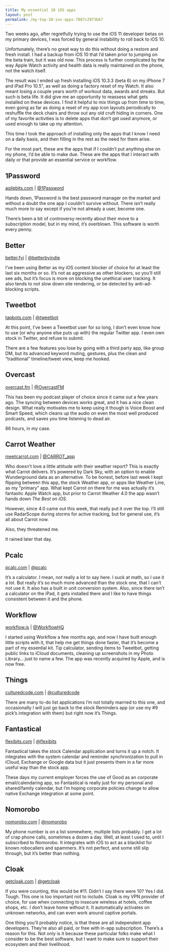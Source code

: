 ```yaml
---
title: My essential 10 iOS apps
layout: post
permalink: /my-top-10-ios-apps-7887c2973b67
---
```


Two weeks ago, after regretfully trying to use the iOS 11 developer betas on my primary devices, I was forced by general instability to roll back to iOS 10.

Unfortunately, there’s no great way to do this without doing a restore and fresh install. I had a backup from iOS 10 that I’d taken prior to jumping on the beta train, but it was old now. This process is further complicated by the way Apple Watch activity and health data is really maintained on the phone, not the watch itself.

The result was I ended up fresh installing iOS 10.3.3 (beta 6) on my iPhone 7 and iPad Pro 10.5", as well as doing a factory reset of my Watch. It also meant losing a couple years worth of workout data, awards and streaks. But such is beta life. It did give me an opportunity to reassess what gets installed on these devices. I find it helpful to mix things up from time to time, even going as far as doing a reset of my app icon layouts periodically to reshuffle the deck chairs and throw out any old cruft hiding in corners. One of my favorite activities is to delete apps that don’t get used anymore, or used enough to take up my attention.

This time I took the approach of installing only the apps that I know I need on a daily basis, and then filling in the rest as the need for them arise.

For the most part, these are the apps that if I couldn’t put anything else on my phone, I’d be able to make due. These are the apps that I interact with daily or that provide an essential service or workflow.

## 1Password

[agilebits.com](https://agilebits.com/) | [@1Password](https://twitter.com/1password)

Hands down, 1Password is the best password manager on the market and without a doubt the one app I couldn’t survive without. There isn’t really much more to say except if you’re not already a user, become one.

There’s been a bit of controversy recently about their move to a subscription model, but in my mind, it’s overblown. This software is worth every penny.

## Better

[better.fyi](https://better.fyi/) | [@betterbyindie](https://twitter.com/betterbyindie)

I’ve been using Better as my iOS content blocker of choice for at least the last six months or so. It’s not as aggressive as other blockers, so you’ll still see ads, but it’s focus is more on blocking the unethical user tracking. It also tends to not slow down site rendering, or be detected by anti-ad-blocking scripts.

## Tweetbot

[tapbots.com](https://tapbots.com/tweetbot/) | [@tweetbot](https://twitter.com/tweetbot)

At this point, I’ve been a Tweetbot user for so long, I don’t even know how to use (or why anyone else puts up with) the regular Twitter app. I even own stock in Twitter, and refuse to submit.

There are a few features you lose by going with a third party app, like group DM, but its advanced keyword muting, gestures, plus the clean and “traditional” timeline/tweet view, keep me hooked.

## Overcast

[overcast.fm](https://overcast.fm/) | [@OvercastFM](https://twitter.com/OvercastFM)

This has been my podcast player of choice since it came out a few years ago. The syncing between devices works great, and it has a nice clean design. What really motivates me to keep using it though is Voice Boost and Smart Speed, which cleans up the audio on even the most well produced podcasts, and saves you time listening to dead air.

86 hours, in my case.

## Carrot Weather

[meetcarrot.com](http://www.meetcarrot.com/weather/) | [@CARROT_app](https://twitter.com/CARROT_app)

Who doesn’t love a little attitude with their weather report? This is exactly what Carrot delivers. It’s powered by Dark Sky, with an option to enable Wunderground data as an alternative. To be honest, before last week I kept flipping between this app, the stock Weather app, or apps like Weather Line, as my “primary” app. What kept Carrot on there for me was actually it’s fantastic Apple Watch app, but prior to Carrot Weather 4.0 the app wasn’t hands down *The Best on iOS.*

However, since 4.0 came out this week, that really put it over the top. I’ll still use RadarScope during storms for active tracking, but for general use, it’s all about Carrot now.

Also, they threatened me.

<span class="figcaption_hack">It rained later that day.</span>

## Pcalc

[pcalc.com](http://pcalc.com/) | [@pcalc](https://twitter.com/pcalc)

It’s a calculator. I mean, not really a lot to say here. I suck at math, so I use it a lot. But really it’s so much more advanced than the stock one, that I can’t not use it. It also has a built in unit conversion system. Also, since there isn’t a calculator on the iPad, it gets installed there and I like to have things consistent between it and the phone.

## Workflow

[workflow.is](http://workflow.is/) | [@WorkflowHQ](https://twitter.com/WorkflowHQ)

I started using Workflow a few months ago, and now I have built enough little scripts with it, that help me get things done faster, that it’s become a part of my essential kit. Tip calculator, sending items to Tweetbot, getting public links to iCloud documents, cleaning up screenshots in my Photo Library… just to name a few. The app was recently acquired by Apple, and is now free.

## Things

[culturedcode.com](https://culturedcode.com/things/) | [@culturedcode](https://twitter.com/culturedcode)

There are many to-do list applications I’m not totally married to this one, and occasionally I will just go back to the stock Reminders app (or use my #9 pick’s integration with them) but right now it’s Things.

## Fantastical

[flexibits.com](https://flexibits.com/) | [@flexibits](https://twitter.com/flexibits) 

Fantastical takes the stock Calendar application and turns it up a notch. It integrates with the system calendar and reminder synchronization to pull in iCloud, Exchange or Google data but it just presents them in a far more useful way than the stock app.

These days my current employer forces the use of Good as an corporate email/calendaring app, so Fantastical is really just for my personal and shared/family calendar, but I’m hoping corporate policies change to allow native Exchange integration at some point.

## Nomorobo

[nomorobo.com](https://www.nomorobo.com/) | [@nomorobo](https://twitter.com/nomorobo) 

My phone number is on a list somewhere, multiple lists probably. I get a lot of crap phone calls, sometimes a dozen a day. Well, at least I used to, until I subscribed to Nomorobo. It integrates with iOS to act as a blacklist for known robocallers and spammers. It’s not perfect, and some still slip through, but it’s better than nothing.

## Cloak

[getcloak.com](https://www.getcloak.com/) | [@getcloak](https://twitter.com/getcloak/)

If you were counting, this would be #11. Didn’t I say there were 10? Yes I did. Tough. This one is too important not to include. Cloak is my VPN provider of choice, for use when connecting to insecure wireless at hotels, coffee shops, etc. I don’t leave home without it. It automatically activates on unknown networks, and can even work around captive portals.

One thing you’ll probably notice, is that these are all independent app developers. They’re also all paid, or free with in-app subscription. There’s a reason for this. Not only is it because these particular folks make what I consider to be the best software, but I want to make sure to support their ecosystem and their livelihood.
